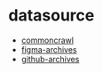 # datasource

- [commoncrawl](https://commoncrawl.org/)
- [figma-archives](https://github.com/gridaco/figma-archives)
- [github-archives](https://github.com/gridaco/github-archives)
